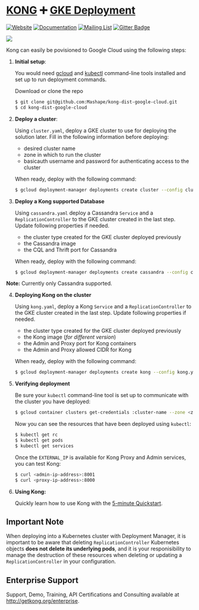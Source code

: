 # [KONG][website-url] :heavy_plus_sign: [GKE Deployment](https://cloud.google.com/compute/)

[![Website][website-badge]][website-url]
[![Documentation][documentation-badge]][documentation-url]
[![Mailing List][mailing-list-badge]][mailing-list-url]
[![Gitter Badge][gitter-badge]][gitter-url]

[![][kong-logo]][website-url]

Kong can easily be povisioned to Google Cloud using the following steps:

1. **Initial setup**:

    You would need [gcloud](https://cloud.google.com/sdk/) and [kubectl](https://cloud.google.com/container-engine/docs/quickstart#install_the_gcloud_command-line_interface) command-line tools installed and set up to run deployment commands.

    Download or clone the repo

    ```bash
    $ git clone git@github.com:Mashape/kong-dist-google-cloud.git
    $ cd kong-dist-google-cloud
    ```

2. **Deploy a cluster**:

    Using `cluster.yaml`, deploy a GKE cluster to use for deploying the solution later. Fill in the following information before deploying:
    
    * desired cluster name
    * zone in which to run the cluster
    * basicauth username and password for authenticating access to the cluster

    When ready, deploy with the following command:

    ```bash
    $ gcloud deployment-manager deployments create cluster --config cluster.yaml
    ```

3. **Deploy a Kong supported Database**

    Using `cassandra.yaml` deploy a Cassandra `Service` and a `ReplicationController` to the GKE cluster created in the last step.
    Update following properties if needed.

      * the cluster type created for the GKE cluster deployed previously
      * the Cassandra image
      * the CQL and Thrift port for Cassandra

    When ready, deploy with the following command:

    ```bash
    $ gcloud deployment-manager deployments create cassandra --config cassandra.yaml
    ```
<div class="alert alert-warning">
  <strong>Note:</strong> Currently only Cassandra supported.
</div>

4. **Deploying Kong on the cluster**

    Using `kong.yaml`, deploy a  Kong `Service` and a `ReplicationController` to the GKE cluster created in the last step. Update following properties if needed.

      * the cluster type created for the GKE cluster deployed previously
      * the Kong image (*for different version*)
      * the Admin and Proxy port for Kong containers
      * the Admin and Proxy allowed CIDR for Kong

    When ready, deploy with the following command:

    ```bash
    $ gcloud deployment-manager deployments create kong --config kong.yaml
    ```

5. **Verifying deployment**

    Be sure your `kubectl` command-line tool is set up to communicate with the cluster you have deployed:

    ```bash
    $ gcloud container clusters get-credentials :cluster-name --zone <zone>
    ```
    Now you can see the resources that have been deployed using `kubectl`:


    ```bash
    $ kubectl get rc
    $ kubectl get pods
    $ kubectl get services
    ```
    Once the `EXTERNAL_IP` is available for Kong Proxy and Admin services, you can test Kong:

    ```bash
    $ curl <admin-ip-address>:8001
    $ curl <proxy-ip-address>:8000
    ```

3. **Using Kong:**

    Quickly learn how to use Kong with the [5-minute Quickstart](/docs/latest/getting-started/quickstart).

    


## Important Note

When deploying into a Kubernetes cluster with Deployment Manager, it is
important to be aware that deleting `ReplicationController` Kubernetes objects
**does not delete its underlying pods**, and it is your responisibility to
manage the destruction of these resources when deleting or updating a
`ReplicationController` in your configuration.


## Enterprise Support

Support, Demo, Training, API Certifications and Consulting available at http://getkong.org/enterprise.

[kong-logo]: http://i.imgur.com/4jyQQAZ.png
[website-url]: https://getkong.org/
[website-badge]: https://img.shields.io/badge/GETKong.org-Learn%20More-43bf58.svg
[documentation-url]: https://getkong.org/docs/
[documentation-badge]: https://img.shields.io/badge/Documentation-Read%20Online-green.svg
[gitter-url]: https://gitter.im/Mashape/kong
[gitter-badge]: https://img.shields.io/badge/Gitter-Join%20Chat-blue.svg
[mailing-list-badge]: https://img.shields.io/badge/Email-Join%20Mailing%20List-blue.svg
[mailing-list-url]: https://groups.google.com/forum/#!forum/konglayer

